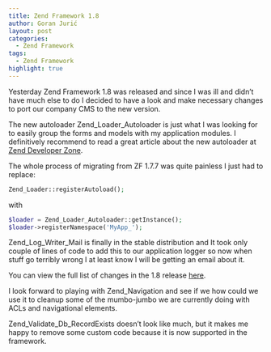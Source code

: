 ```yaml
---
title: Zend Framework 1.8
author: Goran Jurić
layout: post
categories:
  - Zend Framework
tags:
  - Zend Framework
highlight: true
---
```

Yesterday Zend Framework 1.8 was released and since I was ill and didn&#8217;t have much else to do I decided to have a look and make necessary changes to port our company CMS to the new version.

The new autoloader Zend\_Loader\_Autoloader is just what I was looking for to easily group the forms and models with my application modules. I definitively recommend to read a great article about the new autoloader at [Zend Developer Zone][1].

The whole process of migrating from ZF 1.7.7 was quite painless I just had to replace:

~~~php
Zend_Loader::registerAutoload();
~~~

with

~~~php
$loader = Zend_Loader_Autoloader::getInstance();
$loader->registerNamespace('MyApp_');
~~~

Zend\_Log\_Writer_Mail is finally in the stable distribution and It took only couple of lines of code to add this to our application logger so now when stuff go terribly wrong I at least know I will be getting an email about it.

You can view the full list of changes in the 1.8 release [here][2].

I look forward to playing with Zend_Navigation and see if we how could we use it to cleanup some of the mumbo-jumbo we are currently doing with ACLs and navigational elements.

Zend\_Validate\_Db_RecordExists doesn&#8217;t look like much, but it makes me happy to remove some custom code because it is now supported in the framework.

 [1]: http://devzone.zend.com/article/4525-Developing-a-Comprehensive-Autoloader
 [2]: http://devzone.zend.com/article/4524-Zend-Framework-1.8.0-Released